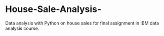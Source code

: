 # House-Sale-Analysis-
Data analysis with Python on house sales for final assignment in IBM data analysis course. 
